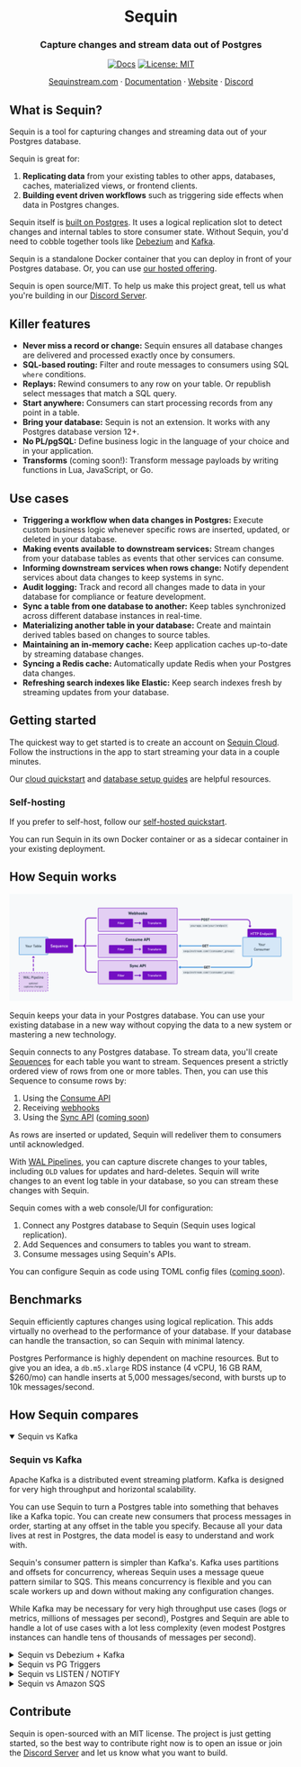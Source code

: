 <div align="center">

# Sequin

### Capture changes and stream data out of Postgres

[![Docs](https://img.shields.io/badge/docs-sequinstream.com%2Fdocs-blue)](https://sequinstream.com/docs) [![License: MIT](https://img.shields.io/badge/License-MIT-purple.svg)](https://opensource.org/licenses/MIT)

<p align="center">
  <a href="https://console.sequinstream.com">Sequinstream.com</a>
  ·
  <a href="https://sequinstream.com/docs">Documentation</a>
  ·
  <a href="https://sequinstream.com">Website</a>
  ·
  <a href="https://discord.gg/BV8wFXvNtY">Discord</a>
</p>

</div>

## What is Sequin?

Sequin is a tool for capturing changes and streaming data out of your Postgres database.

Sequin is great for:

1. **Replicating data** from your existing tables to other apps, databases, caches, materialized views, or frontend clients.
2. **Building event driven workflows** such as triggering side effects when data in Postgres changes.

Sequin itself is [built on Postgres](https://sequinstream.com/docs/how-sequin-works). It uses a logical replication slot to detect changes and internal tables to store consumer state. Without Sequin, you'd need to cobble together tools like [Debezium](#sequin-vs-debezium--kafka) and [Kafka](#sequin-vs-kafka).

Sequin is a standalone Docker container that you can deploy in front of your Postgres database. Or, you can use [our hosted offering](https://sequinstream.com).

Sequin is open source/MIT. To help us make this project great, tell us what you're building in our [Discord Server](https://discord.gg/BV8wFXvNtY).

## Killer features

- **Never miss a record or change:** Sequin ensures all database changes are delivered and processed exactly once by consumers.
- **SQL-based routing:** Filter and route messages to consumers using SQL `where` conditions.
- **Replays:** Rewind consumers to any row on your table. Or republish select messages that match a SQL query.
- **Start anywhere:** Consumers can start processing records from any point in a table.
- **Bring your database:** Sequin is not an extension. It works with any Postgres database version 12\+.
- **No PL/pgSQL:** Define business logic in the language of your choice and in your application.
- **Transforms** \(coming soon\!\): Transform message payloads by writing functions in Lua, JavaScript, or Go.

## Use cases

- **Triggering a workflow when data changes in Postgres:** Execute custom business logic whenever specific rows are inserted, updated, or deleted in your database.
- **Making events available to downstream services:** Stream changes from your database tables as events that other services can consume.
- **Informing downstream services when rows change:** Notify dependent services about data changes to keep systems in sync.
- **Audit logging:** Track and record all changes made to data in your database for compliance or feature development.
- **Sync a table from one database to another:** Keep tables synchronized across different database instances in real-time.
- **Materializing another table in your database:** Create and maintain derived tables based on changes to source tables.
- **Maintaining an in-memory cache:** Keep application caches up-to-date by streaming database changes.
- **Syncing a Redis cache:** Automatically update Redis when your Postgres data changes.
- **Refreshing search indexes like Elastic:** Keep search indexes fresh by streaming updates from your database.

## Getting started

The quickest way to get started is to create an account on [Sequin Cloud](https://console.sequinstream.com/register). Follow the instructions in the app to start streaming your data in a couple minutes.

Our [cloud quickstart](https://sequinstream.com/docs/quickstart) and [database setup guides](https://sequinstream.com/docs/guides/rds) are helpful resources.

### Self-hosting

If you prefer to self-host, follow our [self-hosted quickstart](https://sequinstream.com/docs/quickstart/setup).

You can run Sequin in its own Docker container or as a sidecar container in your existing deployment.

## How Sequin works

![Sequin architecture](./docs/images/core/consumer-workflow-diagram.png)

Sequin keeps your data in your Postgres database. You can use your existing database in a new way without copying the data to a new system or mastering a new technology.

Sequin connects to any Postgres database. To stream data, you'll create [Sequences](https://sequinstream.com/docs/how-sequin-works#Sequences) for each table you want to stream. Sequences present a strictly ordered view of rows from one or more tables. Then, you can use this Sequence to consume rows by:

  1. Using the [Consume API](https://sequinstream.com/docs/how-sequin-works#consume-api)
  2. Receiving [webhooks](https://sequinstream.com/docs/how-sequin-works#webhooks)
  3. Using the [Sync API](https://sequinstream.com/docs/how-sequin-works#sync-api) ([coming soon](https://github.com/sequinstream/sequin/issues/345))

As rows are inserted or updated, Sequin will redeliver them to consumers until acknowledged.

With [WAL Pipelines](#wal-pipelines), you can capture discrete changes to your tables, including `OLD` values for updates and hard-deletes. Sequin will write changes to an event log table in your database, so you can stream these changes with Sequin.

Sequin comes with a web console/UI for configuration:

1. Connect any Postgres database to Sequin (Sequin uses logical replication).
2. Add Sequences and consumers to tables you want to stream.
3. Consume messages using Sequin's APIs.

You can configure Sequin as code using TOML config files ([coming soon](https://github.com/sequinstream/sequin/issues/315)).

## Benchmarks

Sequin efficiently captures changes using logical replication. This adds virtually no overhead to the performance of your database. If your database can handle the transaction, so can Sequin with minimal latency.

Postgres Performance is highly dependent on machine resources. But to give you an idea, a `db.m5.xlarge` RDS instance (4 vCPU, 16 GB RAM, $260/mo) can handle inserts at 5,000 messages/second, with bursts up to 10k messages/second.

## How Sequin compares

<details open>

<summary>Sequin vs Kafka</summary>

### Sequin vs Kafka

Apache Kafka is a distributed event streaming platform. Kafka is designed for very high throughput and horizontal scalability.

You can use Sequin to turn a Postgres table into something that behaves like a Kafka topic. You can create new consumers that process messages in order, starting at any offset in the table you specify. Because all your data lives at rest in Postgres, the data model is easy to understand and work with.

Sequin's consumer pattern is simpler than Kafka's. Kafka uses partitions and offsets for concurrency, whereas Sequin uses a message queue pattern similar to SQS. This means concurrency is flexible and you can scale workers up and down without making any configuration changes.

While Kafka may be necessary for very high throughput use cases (logs or metrics, millions of messages per second), Postgres and Sequin are able to handle a lot of use cases with a lot less complexity (even modest Postgres instances can handle tens of thousands of messages per second).

</details>

<details>

<summary>Sequin vs Debezium + Kafka</summary>

## Sequin vs Debezium + Kafka

Debezium is a change data capture (CDC) tool for databases like Postgres. It requires an external messaging system like Kafka to operate.

Like Sequin, you can use Debezium + Kafka to replicate data or build event processing workflows.

Debezium is a complex system that requires a lot of setup and configuration.

Sequin is simpler to setup and operate, yet is quickly becoming as comprehensive as Debezium. Sequin comes with a much more comprehensive UI for configuration and monitoring. And Sequin doesn't require another messaging system like Kafka to learn and operate. With [WAL Pipelines](#wal-pipelines) you can capture the same changes that Debezium does.

</details>

<details>

<summary>Sequin vs PG Triggers</summary>

## Sequin vs PG Triggers

[PG Triggers](https://www.postgresql.org/docs/current/sql-createtrigger.html) are database functions that execute in response to certain database events. Postgres triggers must be written in PL/pgSQL, a special procedural language for Postgres. And they are limited to simple operations like inserting, updating, and deleting rows.

Sequin sends changes over HTTP. Like Postgres triggers, Sequin guarantees exactly-once processing. But the HTTP interface means you can you can handle changes in your application code. Just like other advanced queuing systems, Sequin lets you fan out changes to multiple services or applications. And you can write business logic in the programming language of your choice (no PL/pgSQL!)

</details>

<details>

<summary>Sequin vs LISTEN / NOTIFY</summary>

## Sequin vs LISTEN / NOTIFY

[Postgres' LISTEN/NOTIFY](https://www.postgresql.org/docs/current/sql-notify.html) is a pub/sub system. When changes happen in your database, you can send notifications to a channel in Postgres. Other processes can listen for notifications on that channel and react to changes.

LISTEN/NOTIFY offers _at-most-once_ delivery. If a consumer is not subscribed when a notification is sent, or a consumer fails to process a notification, the notification is lost. So LISTEN/NOTIFY is limited to simple use cases.

Sequin sends changes over HTTP with exactly-once processing. This gives you a much more robust system to build on top of.

</details>

<details>

<summary>Sequin vs Amazon SQS</summary>

## Sequin vs Amazon SQS

Amazon Simple Queue Service (SQS) is a message queuing service. It offers exactly-once processing over an HTTP interface.

Sequin's HTTP pull interface is a lot like SQS's HTTP pull interface. Except, Sequin isn't really a queue; it's better thought of as a stream. Because Sequin is streaming your Postgres tables, messages aren't deleted after they're processed. This means you get more advanced capability, like rewind and replay.

</details>

## Contribute

Sequin is open-sourced with an MIT license. The project is just getting started, so the best way to contribute right now is to open an issue or join the [Discord Server](https://discord.gg/BV8wFXvNtY) and let us know what you want to build.
